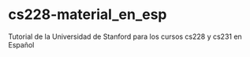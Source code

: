 # cs228-material_en_esp
Tutorial de la Universidad de Stanford para los cursos cs228 y cs231 en Español 
